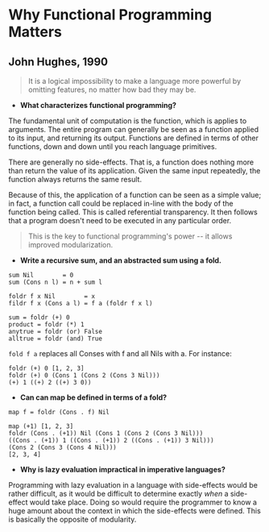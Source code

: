 # Why Functional Programming Matters
## John Hughes, 1990

> It is a logical impossibility to make a language more powerful by omitting features, no matter how bad they may be.

- **What characterizes functional programming?**

The fundamental unit of computation is the function, which is applies to arguments. The entire program can generally be seen as a function applied to its input, and returning its output. Functions are defined in terms of other functions, down and down until you reach language primitives.

There are generally no side-effects. That is, a function does nothing more than return the value of its application. Given the same input repeatedly, the function always returns the same result.

Because of this, the application of a function can be seen as a simple value; in fact, a function call could be replaced in-line with the body of the function being called. This is called referential transparency. It then follows that a program doesn't need to be executed in any particular order.

> This is the key to functional programming's power -- it allows improved modularization.

- **Write a recursive sum, and an abstracted sum using a fold.**

```
sum Nil        = 0
sum (Cons n l) = n + sum l

foldr f x Nil        = x
fildr f x (Cons a l) = f a (foldr f x l)

sum = foldr (+) 0
product = foldr (*) 1
anytrue = foldr (or) False
alltrue = foldr (and) True
```

`fold f a` replaces all Conses with f and all Nils with a. For instance:

```
foldr (+) 0 [1, 2, 3]
foldr (+) 0 (Cons 1 (Cons 2 (Cons 3 Nil)))
(+) 1 ((+) 2 ((+) 3 0))
```

- **Can can map be defined in terms of a fold?**

```
map f = foldr (Cons . f) Nil

map (+1) [1, 2, 3]
foldr (Cons . (+1)) Nil (Cons 1 (Cons 2 (Cons 3 Nil)))
((Cons . (+1)) 1 ((Cons . (+1)) 2 ((Cons . (+1)) 3 Nil)))
(Cons 2 (Cons 3 (Cons 4 Nil)))
[2, 3, 4]
```

- **Why is lazy evaluation impractical in imperative languages?**

Programming with lazy evaluation in a language with side-effects would be rather difficult, as it would be difficult to determine exactly _when_ a side-effect would take place. Doing so would require the programmer to know a huge amount about the context in which the side-effects were defined. This is basically the opposite of modularity.
